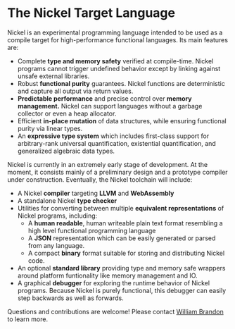 # The Nickel Target Language

Nickel is an experimental programming language intended to be used as a compile
target for high-performance functional languages.  Its main features are:

- Complete **type and memory safety** verified at compile-time.  Nickel programs
  cannot trigger undefined behavior except by linking against unsafe external
  libraries.
- Robust **functional purity** guarantees.  Nickel functions are deterministic
  and capture all output via return values.
- **Predictable performance** and precise control over **memory management.**
  Nickel can support languages without a garbage collector or even a heap
  allocator.
- Efficient **in-place mutation** of data structures, while ensuring functional
  purity via linear types.
- An **expressive type system** which includes first-class support for
  arbitrary-rank universal quantification, existential quantification, and
  generalized algebraic data types.

Nickel is currently in an extremely early stage of development.  At the moment,
it consists mainly of a preliminary design and a prototype compiler under
construction. Eventually, the Nickel toolchain will include:

- A Nickel **compiler** targeting **LLVM** and **WebAssembly**
- A standalone Nickel **type checker**
- Utilities for converting between multiple **equivalent representations** of
  Nickel programs, including:
  - A **human readable**, human writeable plain text format resembling a
    high level functional programming language
  - A **JSON** representation which can be easily generated or parsed from any
    language.
  - A compact **binary** format suitable for storing and distributing Nickel
    code.
- An optional **standard library** providing type and memory safe wrappers
  around platform funtionality like memory management and IO.
- A graphical **debugger** for exploring the runtime behavior of Nickel
  programs.  Because Nickel is purely functional, this debugger can easily step
  backwards as well as forwards.

Questions and contributions are welcome!  Please contact [William
Brandon](https://github.com/selectricsimian/) to learn more.
